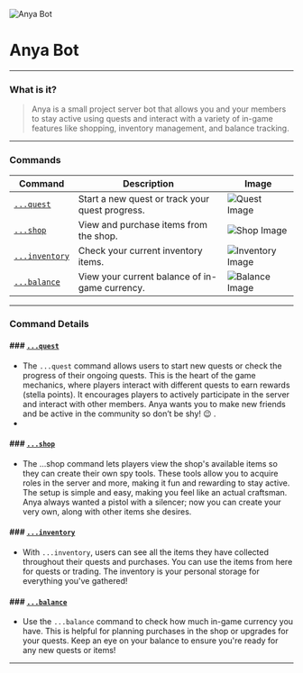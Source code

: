 ![Anya Bot](Repo/Images/anya_bot.png)
# Anya Bot
---

### What is it?
> Anya is a small project server bot that allows you and your members to stay active using quests and interact with a variety of in-game features like shopping, inventory management, and balance tracking.

---

### Commands

| Command         | Description                                                            | Image                                         |
|-----------------|------------------------------------------------------------------------|-----------------------------------------------|
| [`...quest`](#quest)    | Start a new quest or track your quest progress.                         | ![Quest Image](Repo/Images/quest.png)    |
| [`...shop`](#shop)      | View and purchase items from the shop.                                  | ![Shop Image](Repo/Images/shop.png)      |
| [`...inventory`](#inventory) | Check your current inventory items.                                   | ![Inventory Image](Repo/Images/inventory.png) |
| [`...balance`](#balance)    | View your current balance of in-game currency.                         | ![Balance Image](Repo/Images/balance.png) |

---

### Command Details

#### ### [`...quest`](#quest)
- The `...quest` command allows users to start new quests or check the progress of their ongoing quests. This is the heart of the game mechanics, where players interact with different quests to earn rewards (stella points). It encourages players to actively participate in the server and interact with other members. Anya wants you to make new friends and be active in the community so don’t be shy! 😉 .
- 
#### ### [`...shop`](#shop)
- The ...shop command lets players view the shop's available items so they can create their own spy tools. These tools allow you to acquire roles in the server and more, making it fun and rewarding to stay active. The setup is simple and easy, making you feel like an actual craftsman. Anya always wanted a pistol with a silencer; now you can create your very own, along with other items she desires.

#### ### [`...inventory`](#inventory)
- With `...inventory`, users can see all the items they have collected throughout their quests and purchases. You can use the items from here for quests or trading. The inventory is your personal storage for everything you've gathered!

#### ### [`...balance`](#balance)
- Use the `...balance` command to check how much in-game currency you have. This is helpful for planning purchases in the shop or upgrades for your quests. Keep an eye on your balance to ensure you're ready for any new quests or items!

---
